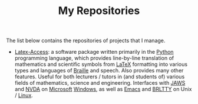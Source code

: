 ﻿---
layout: page
title: My Repositories
permalink: /repos/
---

The list below contains the repositories of projects that I manage.
* [Latex-Access](https://github.com/SugarCaneNS/latex-access): a software package written primarily in the [Python](https://www.python.org) programming language, which provides line-by-line translation of mathematics and scientific symbols from [LaTeX](https://www.latex-project.org/www.latex-project.org/) formatting into various types and languages of [Braille](https://en.wikipedia.org/wiki/Braille) and speech.  Also provides many other features.  Useful for both lecturers / tutors in (and students of) various fields of mathematics, science and engineering.  Interfaces with [JAWS](https://www.freedomscientific.com/products/software/jaws/) and [NVDA](https://www.nvaccess.org/) on [Microsoft](https://www.microsoft.com/) [Windows](https://www.microsoft.com/windows/), as well as [Emacs](https://www.gnu.org/software/emacs/) and [BRLTTY](http://mielke.cc/brltty/) on Unix / [Linux](https://www.linuxfoundation.org/).